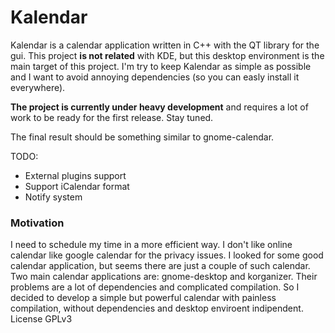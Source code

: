 # Kalendar

Kalendar is a calendar application written in C++ with the QT library for the gui. This project **is not related** with KDE, but this desktop environment is the main target of this project. I'm try to keep Kalendar as simple as possible and I want to avoid annoying dependencies (so you can easly install it everywhere).

**The project is currently under heavy development** and requires a lot of work to be ready for the first release. Stay tuned.

The final result should be something similar to gnome-calendar.

TODO:
* External plugins support
* Support iCalendar format
* Notify system

### Motivation
I need to schedule my time in a more efficient way. I don't like online calendar like google calendar for the privacy issues. I looked for some good calendar application, but seems there are just a couple of such calendar. Two main calendar applications are: gnome-desktop and korganizer. Their problems are a lot of dependencies and complicated compilation. So I decided to develop a simple but powerful calendar with painless compilation, without dependencies and desktop enviroent indipendent. License
GPLv3
